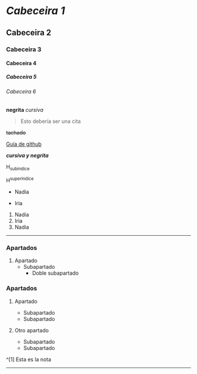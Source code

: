 # *Cabeceira 1*
## Cabeceira 2
### Cabeceira 3
#### Cabeceira 4
##### Cabeceira 5
###### Cabeceira 6
**negrita**
*cursiva*
>Esto debería ser una cita

~~tachado~~

[Guía de github](https://docs.github.com/es/get-started/writing-on-github/getting-started-with-writing-and-formatting-on-github/basic-writing-and-formatting-syntax)

***cursiva y negrita***

H<sub>subindice</sub>

H<sup>superindice</sup>

- Nadia
* Iria

1. Nadia
1. Iria
1. Nadia

---

### Apartados

1. Apartado
   - Subapartado
     - Doble subapartado

### Apartados

1. Apartado
   - Subapartado
   - Subapartado

1. Otro apartado
   - Subapartado
   - Subapartado

^[1] Esta es la nota

---

